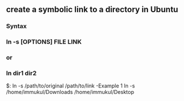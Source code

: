 ## create a symbolic link to a directory in Ubuntu
### Syntax
### ln -s [OPTIONS] FILE LINK
### or
### ln dir1 dir2


$: ln -s /path/to/original /path/to/link
-Example 1
ln -s /home/immukul/Downloads /home/immukul/Desktop


